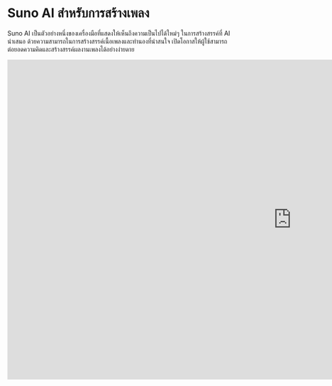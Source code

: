 # Suno AI สำหรับการสร้างเพลง

Suno AI เป็นตัวอย่างหนึ่งของเครื่องมือที่แสดงให้เห็นถึงความเป็นไปได้ใหม่ๆ ในการสร้างสรรค์ที่ AI นำเสนอ ด้วยความสามารถในการสร้างสรรค์เนื้อเพลงและทำนองที่น่าสนใจ เปิดโอกาสให้ผู้ใช้สามารถต่อยอดความคิดและสร้างสรรค์ผลงานเพลงได้อย่างง่ายดาย

<div class="video-wrapper">
  <iframe width="1280" height="720" src="https://www.youtube.com/watch?v=tfnj48BPr_0" frameborder="0" allowfullscreen></iframe>
</div>